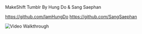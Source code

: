 MakeShift Tumblr
      By
Hung Do & Sang Saephan

https://github.com/IamHungDo
https://github.com/SangSaephan

<img src='http://imgur.com/tGq4oTh.gif' title='Video Walkthrough' width='' alt='Video Walkthrough' />
